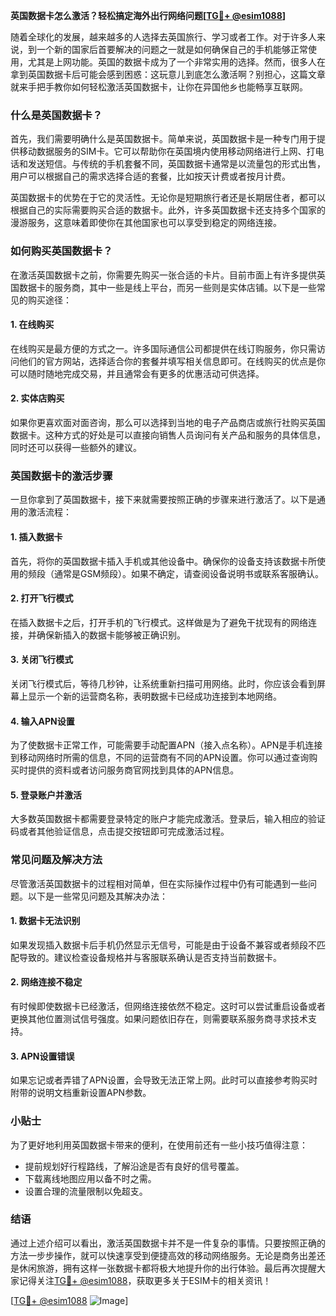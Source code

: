 **英国数据卡怎么激活？轻松搞定海外出行网络问题[[TG💪+ @esim1088](https://t.me/s/esim1088)]**

随着全球化的发展，越来越多的人选择去英国旅行、学习或者工作。对于许多人来说，到一个新的国家后首要解决的问题之一就是如何确保自己的手机能够正常使用，尤其是上网功能。英国的数据卡成为了一个非常实用的选择。然而，很多人在拿到英国数据卡后可能会感到困惑：这玩意儿到底怎么激活啊？别担心，这篇文章就来手把手教你如何轻松激活英国数据卡，让你在异国他乡也能畅享互联网。

### 什么是英国数据卡？

首先，我们需要明确什么是英国数据卡。简单来说，英国数据卡是一种专门用于提供移动数据服务的SIM卡。它可以帮助你在英国境内使用移动网络进行上网、打电话和发送短信。与传统的手机套餐不同，英国数据卡通常是以流量包的形式出售，用户可以根据自己的需求选择合适的套餐，比如按天计费或者按月计费。

英国数据卡的优势在于它的灵活性。无论你是短期旅行者还是长期居住者，都可以根据自己的实际需要购买合适的数据卡。此外，许多英国数据卡还支持多个国家的漫游服务，这意味着即使你在其他国家也可以享受到稳定的网络连接。

### 如何购买英国数据卡？

在激活英国数据卡之前，你需要先购买一张合适的卡片。目前市面上有许多提供英国数据卡的服务商，其中一些是线上平台，而另一些则是实体店铺。以下是一些常见的购买途径：

#### 1. 在线购买

在线购买是最方便的方式之一。许多国际通信公司都提供在线订购服务，你只需访问他们的官方网站，选择适合你的套餐并填写相关信息即可。在线购买的优点是你可以随时随地完成交易，并且通常会有更多的优惠活动可供选择。

#### 2. 实体店购买

如果你更喜欢面对面咨询，那么可以选择到当地的电子产品商店或旅行社购买英国数据卡。这种方式的好处是可以直接向销售人员询问有关产品和服务的具体信息，同时还可以获得一些额外的建议。

### 英国数据卡的激活步骤

一旦你拿到了英国数据卡，接下来就需要按照正确的步骤来进行激活了。以下是通用的激活流程：

#### 1. 插入数据卡

首先，将你的英国数据卡插入手机或其他设备中。确保你的设备支持该数据卡所使用的频段（通常是GSM频段）。如果不确定，请查阅设备说明书或联系客服确认。

#### 2. 打开飞行模式

在插入数据卡之后，打开手机的飞行模式。这样做是为了避免干扰现有的网络连接，并确保新插入的数据卡能够被正确识别。

#### 3. 关闭飞行模式

关闭飞行模式后，等待几秒钟，让系统重新扫描可用网络。此时，你应该会看到屏幕上显示一个新的运营商名称，表明数据卡已经成功连接到本地网络。

#### 4. 输入APN设置

为了使数据卡正常工作，可能需要手动配置APN（接入点名称）。APN是手机连接到移动网络时所需的信息，不同的运营商有不同的APN设置。你可以通过查询购买时提供的资料或者访问服务商官网找到具体的APN信息。

#### 5. 登录账户并激活

大多数英国数据卡都需要登录特定的账户才能完成激活。登录后，输入相应的验证码或者其他验证信息，点击提交按钮即可完成激活过程。

### 常见问题及解决方法

尽管激活英国数据卡的过程相对简单，但在实际操作过程中仍有可能遇到一些问题。以下是一些常见问题及其解决办法：

#### 1. 数据卡无法识别

如果发现插入数据卡后手机仍然显示无信号，可能是由于设备不兼容或者频段不匹配导致的。建议检查设备规格并与客服联系确认是否支持当前数据卡。

#### 2. 网络连接不稳定

有时候即使数据卡已经激活，但网络连接依然不稳定。这时可以尝试重启设备或者更换其他位置测试信号强度。如果问题依旧存在，则需要联系服务商寻求技术支持。

#### 3. APN设置错误

如果忘记或者弄错了APN设置，会导致无法正常上网。此时可以直接参考购买时附带的说明文档重新设置APN参数。

### 小贴士

为了更好地利用英国数据卡带来的便利，在使用前还有一些小技巧值得注意：

- 提前规划好行程路线，了解沿途是否有良好的信号覆盖。
- 下载离线地图应用以备不时之需。
- 设置合理的流量限制以免超支。

### 结语

通过上述介绍可以看出，激活英国数据卡并不是一件复杂的事情。只要按照正确的方法一步步操作，就可以快速享受到便捷高效的移动网络服务。无论是商务出差还是休闲旅游，拥有这样一张数据卡都将极大地提升你的出行体验。最后再次提醒大家记得关注[TG💪+ @esim1088](https://t.me/s/esim1088)，获取更多关于ESIM卡的相关资讯！

[[TG💪+ @esim1088](https://t.me/s/esim1088) ![Image](https://i.postimg.cc/4NQfJmqS/Snipaste-2025-05-13-00-14-12.png)]